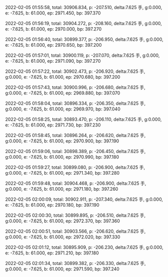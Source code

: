 2022-02-05 01:55:58, total: 30906.834, p: -207.510, delta:7.625 手, g:0.000, e: -7.625, b: 61.000, ep: 2971.450, bp: 397.370

2022-02-05 01:56:19, total: 30904.272, p: -208.160, delta:7.625 手, g:0.000, e: -7.625, b: 61.000, ep: 2970.000, bp: 397.270

2022-02-05 01:56:40, total: 30899.377, p: -206.950, delta:7.625 手, g:0.000, e: -7.625, b: 61.000, ep: 2970.650, bp: 397.200

2022-02-05 01:57:01, total: 30900.119, p: -207.070, delta:7.625 手, g:0.000, e: -7.625, b: 61.000, ep: 2971.090, bp: 397.270

2022-02-05 01:57:22, total: 30902.473, p: -206.920, delta:7.625 手, g:0.000, e: -7.625, b: 61.000, ep: 2970.680, bp: 397.200

2022-02-05 01:57:43, total: 30900.996, p: -206.680, delta:7.625 手, g:0.000, e: -7.625, b: 61.000, ep: 2969.880, bp: 397.070

2022-02-05 01:58:04, total: 30896.334, p: -206.350, delta:7.625 手, g:0.000, e: -7.625, b: 61.000, ep: 2969.970, bp: 397.040

2022-02-05 01:58:25, total: 30893.470, p: -206.110, delta:7.625 手, g:0.000, e: -7.625, b: 61.000, ep: 2971.730, bp: 397.230

2022-02-05 01:58:45, total: 30896.264, p: -206.620, delta:7.625 手, g:0.000, e: -7.625, b: 61.000, ep: 2970.900, bp: 397.190

2022-02-05 01:59:06, total: 30898.389, p: -206.450, delta:7.625 手, g:0.000, e: -7.625, b: 61.000, ep: 2970.990, bp: 397.180

2022-02-05 01:59:27, total: 30899.080, p: -206.900, delta:7.625 手, g:0.000, e: -7.625, b: 61.000, ep: 2971.340, bp: 397.280

2022-02-05 01:59:48, total: 30904.468, p: -206.900, delta:7.625 手, g:0.000, e: -7.625, b: 61.000, ep: 2971.180, bp: 397.260

2022-02-05 02:00:09, total: 30902.911, p: -207.340, delta:7.625 手, g:0.000, e: -7.625, b: 61.000, ep: 2970.180, bp: 397.190

2022-02-05 02:00:30, total: 30899.895, p: -206.510, delta:7.625 手, g:0.000, e: -7.625, b: 61.000, ep: 2972.370, bp: 397.360

2022-02-05 02:00:51, total: 30903.566, p: -206.620, delta:7.625 手, g:0.000, e: -7.625, b: 61.000, ep: 2972.020, bp: 397.330

2022-02-05 02:01:12, total: 30895.909, p: -206.230, delta:7.625 手, g:0.000, e: -7.625, b: 61.000, ep: 2971.210, bp: 397.180

2022-02-05 02:01:34, total: 30899.382, p: -206.330, delta:7.625 手, g:0.000, e: -7.625, b: 61.000, ep: 2971.590, bp: 397.240